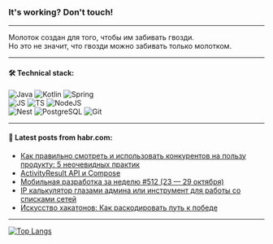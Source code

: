 ### It's working? Don't touch!

---
Молоток создан для того, чтобы им забивать гвозди. <br>
Но это не значит, что гвозди можно забивать только молотком.

---

#### 🛠️ Technical stack:

![Java](https://img.shields.io/badge/Java-informational?logo=Oracle&style=flat&logoColor=white&color=FF4500)
![Kotlin](https://img.shields.io/badge/Kotlin-informational?logo=Kotlin&style=flat&logoColor=white&color=774D97)
![Spring](https://img.shields.io/badge/SpringBoot-informational?logo=SpringBoot&style=flat&logoColor=white&color=6DB33F) <br>
![JS](https://img.shields.io/badge/JS-informational?logo=javaScript&style=flat&logoColor=black&color=F7Df1E)
![TS](https://img.shields.io/badge/TypeScript-informational?logo=typeScript&style=flat&logoColor=black&color=0667A8)
![NodeJS](https://img.shields.io/badge/NodeJS-informational?logo=node.js&style=flat&logoColor=white&color=70A760) <br>
![Nest](https://img.shields.io/badge/NestJS-informational?logo=NestJS&style=flat&logoColor=white&color=E0234E)
![PostgreSQL](https://img.shields.io/badge/PostgreSQL-informational?logo=PostgreSQL&style=flat&logoColor=white&color=DAA520)
![Git](https://img.shields.io/badge/Git-informational?logo=git&style=flat&logoColor=white&color=778899)

___

#### 💬 Latest posts from habr.com:

<!-- BLOG-POST-LIST:START -->
- [Как правильно смотреть и использовать конкурентов на пользу продукту: 5 неочевидных практик](https://habr.com/ru/articles/770586/?utm_source=habrahabr&utm_medium=rss&utm_campaign=770586)
- [ActivityResult API и Compose](https://habr.com/ru/articles/770562/?utm_source=habrahabr&utm_medium=rss&utm_campaign=770562)
- [Мобильная разработка за неделю #512 &lpar;23 — 29 октября&rpar;](https://habr.com/ru/companies/productivity_inside/articles/770550/?utm_source=habrahabr&utm_medium=rss&utm_campaign=770550)
- [IP калькулятор глазами админа или инструмент для работы со списками сетей](https://habr.com/ru/articles/770546/?utm_source=habrahabr&utm_medium=rss&utm_campaign=770546)
- [Искусство хакатонов: Как раскодировать путь к победе](https://habr.com/ru/articles/770538/?utm_source=habrahabr&utm_medium=rss&utm_campaign=770538)
<!-- BLOG-POST-LIST:END -->

---
[![Top Langs](https://github-readme-stats-git-master-advtsetting-gmailcom.vercel.app/api/top-langs/?username=zloylis&langs_count=10&hide_title=false&title_color=e6edf3&size_weight=0.5&count_weight=0.5&layout=compact&hide_border=true&theme=dracula)](https://github.com/zloylis)

<!-- ![GitHub stats](https://github-readme-stats-git-master-advtsetting-gmailcom.vercel.app/api?username=zloylis&show_icons=true&hide_border=true&theme=dracula&hide_title=true&include_all_commits=true&count_private=true&hide=contribs&hide_rank=true) -->
